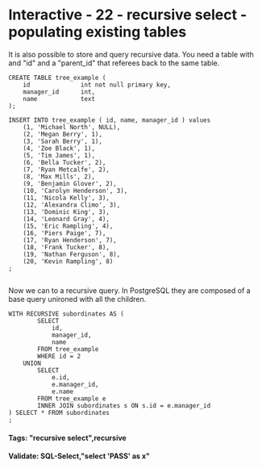 



<style>
.pagebreak { page-break-before: always; }
.half { height: 200px; }
</style>








# Interactive - 22 - recursive select - populating existing tables 

It is also possible to store and query recursive data.   You need a table
with and "id" and a "parent_id" that referees back to the same table.

```
CREATE TABLE tree_example (
	id  			int not null primary key,
	manager_id  	int,
	name 			text
);

INSERT INTO tree_example ( id, name, manager_id ) values
	(1, 'Michael North', NULL),
	(2, 'Megan Berry', 1),
	(3, 'Sarah Berry', 1),
	(4, 'Zoe Black', 1),
	(5, 'Tim James', 1),
	(6, 'Bella Tucker', 2),
	(7, 'Ryan Metcalfe', 2),
	(8, 'Max Mills', 2),
	(9, 'Benjamin Glover', 2),
	(10, 'Carolyn Henderson', 3),
	(11, 'Nicola Kelly', 3),
	(12, 'Alexandra Climo', 3),
	(13, 'Dominic King', 3),
	(14, 'Leonard Gray', 4),
	(15, 'Eric Rampling', 4),
	(16, 'Piers Paige', 7),
	(17, 'Ryan Henderson', 7),
	(18, 'Frank Tucker', 8),
	(19, 'Nathan Ferguson', 8),
	(20, 'Kevin Rampling', 8)
;


```

Now we can to a recursive query.   In PostgreSQL they are composed of a base query
unironed with all the children.

```
WITH RECURSIVE subordinates AS (
		SELECT
			id,
			manager_id,
			name
		FROM tree_example
		WHERE id = 2
	UNION
		SELECT
			e.id,
			e.manager_id,
			e.name
		FROM tree_example e
		INNER JOIN subordinates s ON s.id = e.manager_id
) SELECT * FROM subordinates
;

```

#### Tags: "recursive select",recursive

#### Validate: SQL-Select,"select 'PASS' as x"
